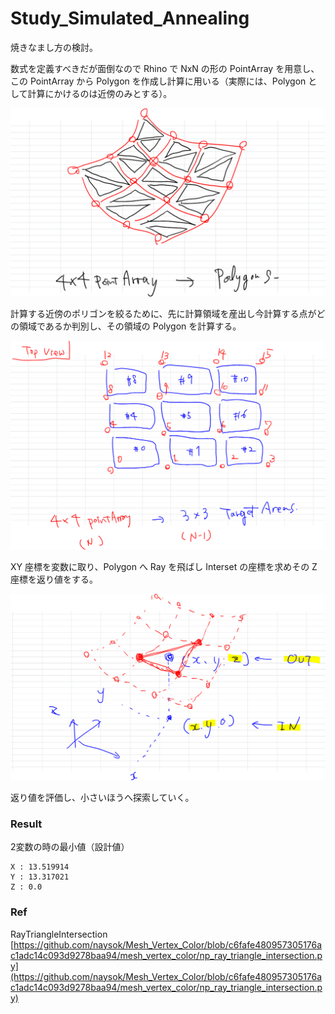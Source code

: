 # Study_Simulated_Annealing  


焼きなまし方の検討。  


数式を定義すべきだが面倒なので Rhino で NxN の形の PointArray を用意し、この PointArray から Polygon を作成し計算に用いる（実際には、Polygon として計算にかけるのは近傍のみとする）。  

![images](_images/image_1.png)  

計算する近傍のポリゴンを絞るために、先に計算領域を産出し今計算する点がどの領域であるか判別し、その領域の Polygon を計算する。  

![images](_images/image_2.png)  

XY 座標を変数に取り、Polygon へ Ray を飛ばし Interset の座標を求めその Z 座標を返り値をする。  

![images](_images/image_0.png)  

返り値を評価し、小さいほうへ探索していく。  




### Result  

2変数の時の最小値（設計値）  

```
X : 13.519914  
Y : 13.317021
Z : 0.0
```


### Ref  


RayTriangleIntersection  
  [https://github.com/naysok/Mesh_Vertex_Color/blob/c6fafe480957305176ac1adc14c093d9278baa94/mesh_vertex_color/np_ray_triangle_intersection.py](https://github.com/naysok/Mesh_Vertex_Color/blob/c6fafe480957305176ac1adc14c093d9278baa94/mesh_vertex_color/np_ray_triangle_intersection.py)  
